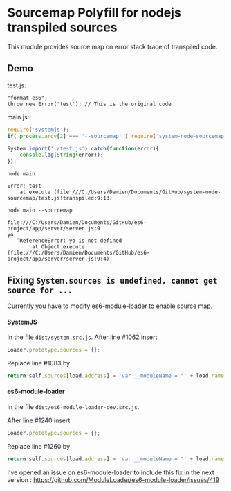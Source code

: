 # Sourcemap Polyfill for nodejs transpiled sources

This module provides source map on error stack trace of transpiled code.

## Demo

test.js:

```
"format es6";
throw new Error('test'); // This is the original code
```

main.js:

```javascript
require('systemjs');
if( process.argv[2] === '--sourcemap' ) require('system-node-sourcemap');

System.import('./test.js').catch(function(error){
	console.log(String(error));
});
```

`node main`

```
Error: test
    at execute (file:///C:/Users/Damien/Documents/GitHub/system-node-sourcemap/test.js!transpiled:9:13)
```

`node main --sourcemap`

```
file:///C:/Users/Damien/Documents/GitHub/es6-project/app/server/server.js:9
yo;
   ^ReferenceError: yo is not defined
        at Object.execute (file:///C:/Users/Damien/Documents/GitHub/es6-project/app/server/server.js:9:4)
```

## Fixing `System.sources is undefined, cannot get source for ...`

Currently you have to modify es6-module-loader to enable source map.

####  SystemJS

In the file `dist/system.src.js`.
After line #1062 insert

```javascript
Loader.prototype.sources = {};
```

Replace line #1083 by

```javascript
return self.sources[load.address] = 'var __moduleName = "' + load.name + '";' + transpileFunction.call(self, load, transpiler) + '\n//# sourceURL=' + load.address + '!transpiled';
```

#### es6-module-loader

In the file `dist/es6-module-loader-dev.src.js`.

After line #1240 insert

```javascript
Loader.prototype.sources = {};
```

Replace line #1260 by

```javascript
return self.sources[load.address] = 'var __moduleName = "' + load.name + '";' + transpileFunction.call(self, load, transpiler) + '\n//# sourceURL=' + load.address + '!transpiled';
```

I've opened an issue on es6-module-loader to include this fix in the next version : https://github.com/ModuleLoader/es6-module-loader/issues/419

